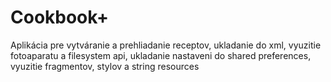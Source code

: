 # Cookbook+

Aplikácia pre vytváranie a prehliadanie receptov, ukladanie do xml, vyuzitie fotoaparatu a filesystem api, ukladanie nastaveni do shared preferences, vyuzitie fragmentov, stylov a string resources